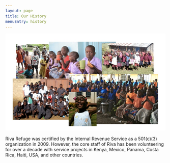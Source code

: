 ```yaml
---
layout: page
title: Our History
menuEntry: history
---
```

![collage](/images/our-history.jpg)

Riva Refuge was certified by the Internal Revenue Service as a 501(c)(3)
organization in 2009. However, the core staff of Riva has been volunteering for
over a decade with service projects in Kenya, Mexico, Panama, Costa Rica,
Haiti, USA, and other countries.
